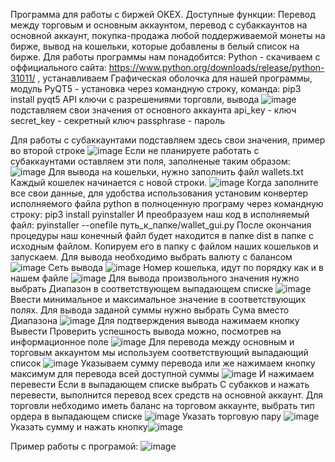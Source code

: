 Программа для работы с биржей OKEX.
Доступные функции: Перевод между торговым и основным аккаунтом, перевод с субаккаунтов на основной аккаунт, покупка-продажа любой поддерживаемой монеты на бирже, вывод на кошельки, которые добавлены в белый список на бирже.
Для работы программы нам понадобится: 
Python - скачиваем с оффициального сайта: https://www.python.org/downloads/release/python-31011/ , устанавливаем
Графическая оболочка для нашей программы, модуль PyQT5 - установка через командную строку, 
команда: pip3 install pyqt5
API ключи с разрешениями торговли, вывода
![image](https://user-images.githubusercontent.com/48527047/235294846-e84be657-c4e4-44b0-aec5-ad6a600f8391.png)
подставляем свои значения от основного аккаунта
 api_key  - ключ
 secret_key - секретный ключ
 passphrase - пароль

Для работы с субаккаунтами подставляем здесь свои значения, пример во второй строке
![image](https://user-images.githubusercontent.com/48527047/235294910-f9a3eb79-2acb-456c-a5ec-0e153c4f4797.png)
Если не планируете работать с субаккаунтами оставляем эти поля, заполненые таким образом:
![image](https://user-images.githubusercontent.com/48527047/235294997-9206ca13-9408-4896-b8dd-b67e4d8ab268.png)
Для вывода на кошельки, нужно заполнить файл wallets.txt Каждый кошелек начинается с новой строки.
![image](https://user-images.githubusercontent.com/48527047/235295116-361bb985-1b9d-4e60-acfc-ff6821fa389e.png)
Когда заполните все свои данные, для удобства использования установим конвертер исполняемого файла python в полноценную програму через командную строку:
pip3 install pyinstaller
И преобразуем наш код в исполняемый файл: pyinstaller --onefile путь_к_папке/wallet_gui.py
После окончания процедуры наш конечный файл будет находится в папке dist в папке с исходным файлом. Копируем его в папку с файлом наших кошельков и запускаем.
Для вывода необходимо выбрать валюту с балансом![image](https://user-images.githubusercontent.com/48527047/235295519-5da3366e-2174-4c71-b17d-2fccbb5c7016.png)
Сеть вывода ![image](https://user-images.githubusercontent.com/48527047/235295541-eb1e748f-2c62-4d50-bd0e-545a58cda44d.png)
Номер кошелька, идут по порядку как и в нашем файле
![image](https://user-images.githubusercontent.com/48527047/235295587-fbdbdd19-b0af-4759-8f46-06e2a21726be.png)
Для вывода произвольного значения нужно выбрать Диапазон в соответствующем выпадающем списке
![image](https://user-images.githubusercontent.com/48527047/235295634-a3356496-bf7a-4cc8-8139-0ab671cf8633.png)
Ввести минимальное и максимальное значение в соответствующих полях.
Для вывода заданой суммы нужно выбрать Сума вместо Диапазона
![image](https://user-images.githubusercontent.com/48527047/235295701-b848a0d9-18a4-49cc-bbb5-9674efd40548.png)
Для подтверждения вывода нажимаем кнопку Вывести
Проверить успешность вывода можно, посмотрев на информационное поле
![image](https://user-images.githubusercontent.com/48527047/235295789-b7d2f96d-ba80-4d93-a224-adc061d4dd26.png)
Для перевода между основным и торговым аккаунтом мы используем соответствующий выпадающий список
![image](https://user-images.githubusercontent.com/48527047/235295837-bf4a228e-ab6d-47bd-9b0d-c51fee25e320.png)
Указываем сумму перевода или же нажимаем кнопку максимум для перевода всей доступной суммы
![image](https://user-images.githubusercontent.com/48527047/235295889-ef618fbd-7558-42d5-8062-075f0fbd598e.png)
И нажимаем перевести
Если в выпадающем списке выбрать С субакков и нажать перевести, выполнится перевод всех средств на основной аккаунт.
Для торговли небходимо иметь баланс на торговом аккаунте, выбрать тип ордера в выпадающем списке ![image](https://user-images.githubusercontent.com/48527047/235296019-158f8b80-e356-4715-9499-81f98246926d.png)
Указать торговую пару ![image](https://user-images.githubusercontent.com/48527047/235296052-3dad8da0-3b7b-41e0-a176-1065dfd98bb6.png)
Указать сумму и нажать кнопку![image](https://user-images.githubusercontent.com/48527047/235296083-2011cb2a-54da-48d3-855a-839b6cb5cc24.png)

Пример работы с програмой:
![image](https://user-images.githubusercontent.com/48527047/235296141-e46287e8-3303-4e75-a34a-88bf01ae211c.png)

